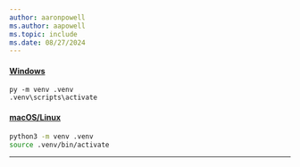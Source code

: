```yaml
---
author: aaronpowell
ms.author: aapowell
ms.topic: include
ms.date: 08/27/2024
---
```

#### [Windows](#tab/windows)

```Cmd
py -m venv .venv
.venv\scripts\activate
```

#### [macOS/Linux](#tab/mac-linux)

```Bash
python3 -m venv .venv
source .venv/bin/activate
```

---
